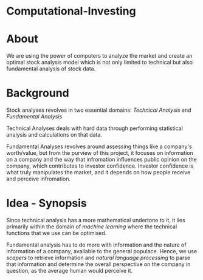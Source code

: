 # Computational-Investing

# About
We are using the power of computers to analyze the market and create an optimal stock analysis model which is not only limited to technical but also fundamental analysis of stock data.

# Background
Stock analyses revolves in two essential domains: *Technical Analysis* and *Fundamental Analysis*  

Technical Analyses deals with hard data through performing statistical analysis and calculations on that data. 

Fundamental Analyses revolves around assessing things like a company's worth/value, but from the purview of this project, it focuses on information on a company and the way that infromation influences public opinion on the company, which contributes to investor confidence. 
Investor confidence is what truly manipulates the market, and it depends on how people receive and perceive infromation. 

# Idea - Synopsis
Since technical analysis has a more mathematical undertone to it, it lies primarily within the domain of *machine learning* where the technical functions that we use can be optimised. 

Fundamental analysis has to do more with information and the nature of information of a company, available to the general populace. Hence, we use *scapers* to retrieve information and *natural language processing* to parse that information and determine the overall perspective on the company in question, as the average human would perceive it. 
